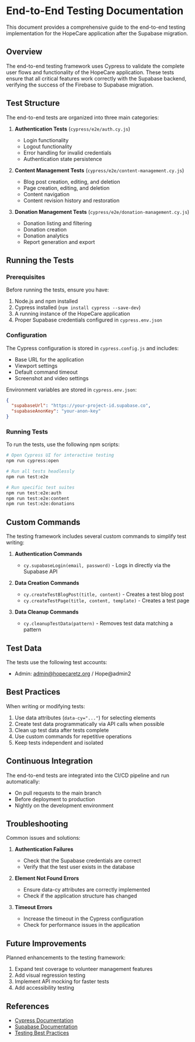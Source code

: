 # End-to-End Testing Documentation

This document provides a comprehensive guide to the end-to-end testing implementation for the HopeCare application after the Supabase migration.

## Overview

The end-to-end testing framework uses Cypress to validate the complete user flows and functionality of the HopeCare application. These tests ensure that all critical features work correctly with the Supabase backend, verifying the success of the Firebase to Supabase migration.

## Test Structure

The end-to-end tests are organized into three main categories:

1. **Authentication Tests** (`cypress/e2e/auth.cy.js`)
   - Login functionality
   - Logout functionality
   - Error handling for invalid credentials
   - Authentication state persistence

2. **Content Management Tests** (`cypress/e2e/content-management.cy.js`)
   - Blog post creation, editing, and deletion
   - Page creation, editing, and deletion
   - Content navigation
   - Content revision history and restoration

3. **Donation Management Tests** (`cypress/e2e/donation-management.cy.js`)
   - Donation listing and filtering
   - Donation creation
   - Donation analytics
   - Report generation and export

## Running the Tests

### Prerequisites

Before running the tests, ensure you have:

1. Node.js and npm installed
2. Cypress installed (`npm install cypress --save-dev`)
3. A running instance of the HopeCare application
4. Proper Supabase credentials configured in `cypress.env.json`

### Configuration

The Cypress configuration is stored in `cypress.config.js` and includes:

- Base URL for the application
- Viewport settings
- Default command timeout
- Screenshot and video settings

Environment variables are stored in `cypress.env.json`:

```json
{
  "supabaseUrl": "https://your-project-id.supabase.co",
  "supabaseAnonKey": "your-anon-key"
}
```

### Running Tests

To run the tests, use the following npm scripts:

```bash
# Open Cypress UI for interactive testing
npm run cypress:open

# Run all tests headlessly
npm run test:e2e

# Run specific test suites
npm run test:e2e:auth
npm run test:e2e:content
npm run test:e2e:donations
```

## Custom Commands

The testing framework includes several custom commands to simplify test writing:

1. **Authentication Commands**
   - `cy.supabaseLogin(email, password)` - Logs in directly via the Supabase API

2. **Data Creation Commands**
   - `cy.createTestBlogPost(title, content)` - Creates a test blog post
   - `cy.createTestPage(title, content, template)` - Creates a test page

3. **Data Cleanup Commands**
   - `cy.cleanupTestData(pattern)` - Removes test data matching a pattern

## Test Data

The tests use the following test accounts:

- Admin: admin@hopecaretz.org / Hope@admin2

## Best Practices

When writing or modifying tests:

1. Use data attributes (`data-cy="..."`) for selecting elements
2. Create test data programmatically via API calls when possible
3. Clean up test data after tests complete
4. Use custom commands for repetitive operations
5. Keep tests independent and isolated

## Continuous Integration

The end-to-end tests are integrated into the CI/CD pipeline and run automatically:

- On pull requests to the main branch
- Before deployment to production
- Nightly on the development environment

## Troubleshooting

Common issues and solutions:

1. **Authentication Failures**
   - Check that the Supabase credentials are correct
   - Verify that the test user exists in the database

2. **Element Not Found Errors**
   - Ensure data-cy attributes are correctly implemented
   - Check if the application structure has changed

3. **Timeout Errors**
   - Increase the timeout in the Cypress configuration
   - Check for performance issues in the application

## Future Improvements

Planned enhancements to the testing framework:

1. Expand test coverage to volunteer management features
2. Add visual regression testing
3. Implement API mocking for faster tests
4. Add accessibility testing

## References

- [Cypress Documentation](https://docs.cypress.io)
- [Supabase Documentation](https://supabase.io/docs)
- [Testing Best Practices](https://docs.cypress.io/guides/references/best-practices)
